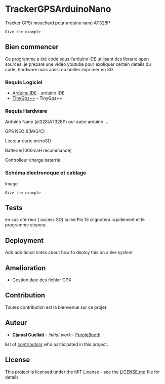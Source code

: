 # TrackerGPSArduinoNano

 Tracker GPS/ mouchard  pour  arduino nano AT328P
 ```
Give the example
```

## Bien commencer

Ce programme a été codé sous l'arduino IDE utilisant des librarie open sources.
je prepare une vidéo youtube pour expliquer certain details du code, hardware mais aussi du boitier imprimer en 3D.

### Requis Logiciel
* [Arduino IDE](https://www.arduino.cc) - arduino IDE
* [TinyGps++](https://github.com/mikalhart/TinyGPSPlus) - TinyGps++

### Requis Hardware
Arduino Nano (at328/AT328P) our autre arduino ...

GPS NEO 6(M/G/C)

Lecteur carte microSD

Batterie(1000maH recommandé)

Controlleur charge baterrie


### Schéma électronoque et cablage

Image

```
Give the example
```





## Tests

en cas d'erreur ( access SD) la led Pin 13 clignotera rapidement et le programme stopera.



## Deployment

Add additional notes about how to deploy this on a live system


## Amelioration

* Gestion date des fichier GPX


## Contribution

Toutes contribution est la bienvenue sur ce projet.


## Auteur

* **Djamal Guellati** - *Initial work* - [PurpleBooth](https://github.com/PurpleBooth)

 list of [contributors](https://github.com/your/project/contributors) who participated in this project.

## License

This project is licensed under the MIT License - see the [LICENSE.md](LICENSE.md) file for details


